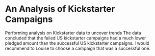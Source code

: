 # An Analysis of Kickstarter Campaigns
Performing analysis on Kickstarter data to uncover trends
The data concluded that the failed US kickstarter campaigns had a much lower pledged amount than the successful US kickstarter campaigns.
I would recommend to Louise to choose a campaign that was a successful one.

